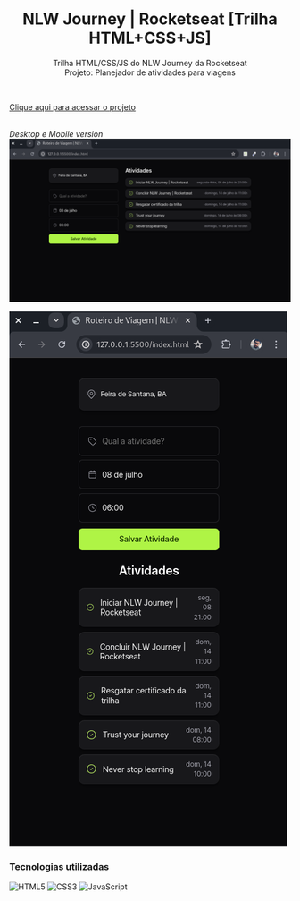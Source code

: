 <h1 align="center"> NLW Journey | Rocketseat [Trilha HTML+CSS+JS] </h1>
<p align="center">Trilha HTML/CSS/JS do NLW Journey da Rocketseat <br>
Projeto: Planejador de atividades para viagens</p>
<br>

[Clique aqui para acessar o projeto](https://samuelcarneiro.github.io/#/)
<br> 
<br>

*Desktop e Mobile version*
![preview](./.github/screenshot-desktop-nlw-journey-htmlcssjs.png)

![preview](./.github/screenshot-mobile-nlw-journey-htmlcssjs.png)



### Tecnologias utilizadas
![HTML5](https://img.shields.io/badge/HTML5-E34F26?style=for-the-badge&logo=html5&logoColor=white)
![CSS3](https://img.shields.io/badge/CSS3-1572B6?style=for-the-badge&logo=css3&logoColor=white)
![JavaScript](https://img.shields.io/badge/JavaScript-F7DF1E?style=for-the-badge&logo=javascript&logoColor=black)
